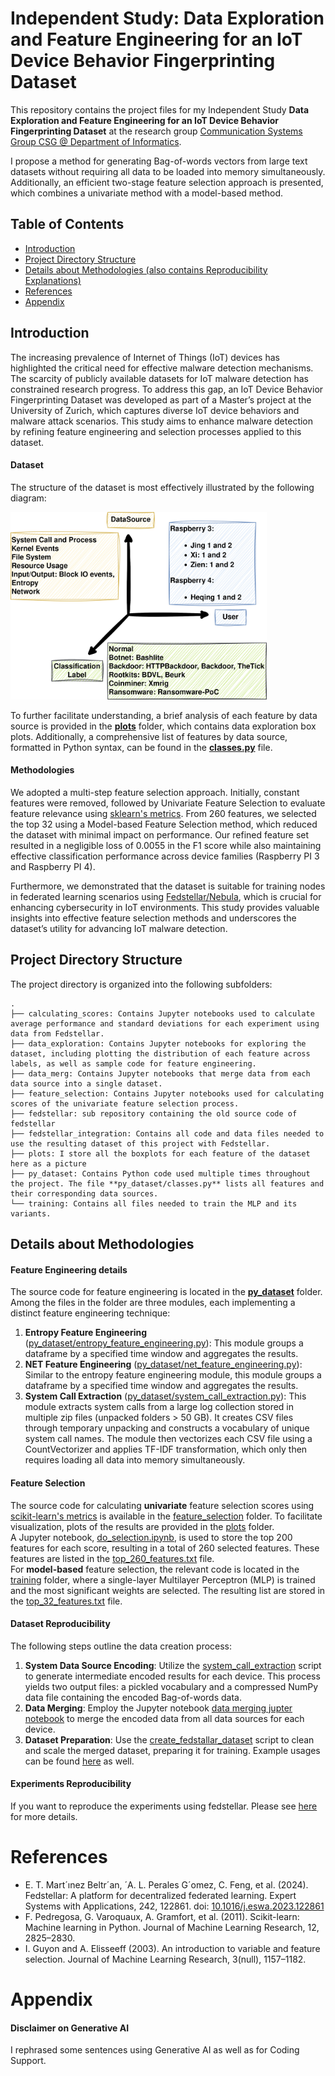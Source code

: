 # Independent Study: Data Exploration and Feature Engineering for an IoT Device Behavior Fingerprinting Dataset
This repository contains the project files for my Independent Study **Data Exploration and Feature Engineering for an IoT Device Behavior Fingerprinting Dataset** at the research group [Communication Systems Group CSG @ Department of Informatics](https://www.csg.uzh.ch/).

I propose a method for generating Bag-of-words vectors from large text datasets without requiring all data to be loaded into memory simultaneously. Additionally, an efficient two-stage feature selection approach is presented, which combines a univariate method with a model-based method.

## Table of Contents
* [Introduction](#introduction)
* [Project Directory Structure](#project-directory-structure)
* [Details about Methodologies (also contains Reproducibility Explanations)](#details-about-methodologies)
* [References](#references)
* [Appendix](#appendix)
<!-- * [Contact](#contact) -->

## Introduction
The increasing prevalence of Internet of Things (IoT) devices has highlighted the critical need for effective malware detection mechanisms. The scarcity of publicly available datasets for IoT malware detection has constrained research progress. To address this gap, an IoT Device Behavior Fingerprinting Dataset was developed as part of a Master’s project at the University of Zurich, which captures diverse IoT device behaviors and malware attack scenarios. This study aims to enhance malware detection by refining feature engineering and selection processes applied to this dataset.

#### Dataset
The structure of the dataset is most effectively illustrated by the following diagram:

<img title="Dimensions of Dataset" alt="Dimensions of Dataset" src="plots/axis.jpg" height="300">

To further facilitate understanding, a brief analysis of each feature by data source is provided in the [**plots**](plots/data_exploration_box_Plots) folder, which contains data exploration box plots.
Additionally, a comprehensive list of features by data source, formatted in Python syntax, can be found in the [**classes.py**](py_dataset/classes.py) file.

#### Methodologies
We adopted a multi-step feature selection approach. Initially, constant features were removed, followed by Univariate Feature Selection to evaluate feature relevance using [sklearn's metrics](https://scikit-learn.org/stable/modules/feature_selection.html). From 260 features, we selected the top 32 using a Model-based Feature Selection method, which reduced the dataset with minimal impact on performance. Our refined feature set resulted in a negligible loss of 0.0055 in the F1 score while also maintaining effective classification performance across device families (Raspberry PI 3 and Raspberry PI 4).

Furthermore, we demonstrated that the dataset is suitable for training nodes in federated learning scenarios using [Fedstellar/Nebula](https://fedstellar.com/), which is crucial for enhancing cybersecurity in IoT environments. This study provides valuable insights into effective feature selection methods and underscores the dataset’s utility for advancing IoT malware detection.

## Project Directory Structure
The project directory is organized into the following subfolders:
````
.
├── calculating_scores: Contains Jupyter notebooks used to calculate average performance and standard deviations for each experiment using data from Fedstellar.
├── data_exploration: Contains Jupyter notebooks for exploring the dataset, including plotting the distribution of each feature across labels, as well as sample code for feature engineering.
├── data_merg: Contains Jupyter notebooks that merge data from each data source into a single dataset.
├── feature_selection: Contains Jupyter notebooks used for calculating scores of the univariate feature selection process.
├── fedstellar: sub repository containing the old source code of fedstellar
├── fedstellar_integration: Contains all code and data files needed to use the resulting dataset of this project with Fedstellar.
├── plots: I store all the boxplots for each feature of the dataset here as a picture
├── py_dataset: Contains Python code used multiple times throughout the project. The file **py_dataset/classes.py** lists all features and their corresponding data sources.
└── training: Contains all files needed to train the MLP and its variants.
````

## Details about Methodologies 
#### Feature Engineering details
The source code for feature engineering is located in the [**py_dataset**](py_dataset) folder. Among the files in the folder are three modules, each implementing a distinct feature engineering technique:

1. **Entropy Feature Engineering** ([py_dataset/entropy_feature_engineering.py](py_dataset/entropy_feature_engineering.py)): This module groups a dataframe by a specified time window and aggregates the results.
2. **NET Feature Engineering** ([py_dataset/net_feature_engineering.py](py_dataset/net_feature_engineering.py)): Similar to the entropy feature engineering module, this module groups a dataframe by a specified time window and aggregates the results.
3. **System Call Extraction** ([py_dataset/system_call_extraction.py](py_dataset/system_call_extraction.py)): This module extracts system calls from a large log collection stored in multiple zip files (unpacked folders > 50 GB). It creates CSV files through temporary unpacking and constructs a vocabulary of unique system call names. The module then vectorizes each CSV file using a CountVectorizer and applies TF-IDF transformation, which only then requires loading all data into memory simultaneously.

#### Feature Selection
The source code for calculating **univariate** feature selection scores using [scikit-learn's metrics](https://scikit-learn.org/stable/modules/feature_selection.html) is available in the [feature_selection](feature_selection) folder. To facilitate visualization, plots of the results are provided in the [plots](plots/univariant_feature_selection_plots) folder.  
A Jupyter notebook, [do_selection.ipynb](feature_selection/do_selection.ipynb), is used to store the top 200 features for each score, resulting in a total of 260 selected features. These features are listed in the [top_260_features.txt](top_260_features.txt) file.  
For **model-based** feature selection, the relevant code is located in the [training](training/single_layer) folder, where a single-layer Multilayer Perceptron (MLP) is trained and the most significant weights are selected. The resulting list are stored in the [top_32_features.txt](top_32_features.txt) file. 

#### Dataset Reproducibility
The following steps outline the data creation process:

1. **System Data Source Encoding**: Utilize the [system_call_extraction](py_dataset/system_call_extraction.py) script to generate intermediate encoded results for each device. This process yields two output files: a pickled vocabulary and a compressed NumPy data file containing the encoded Bag-of-words data.
2. **Data Merging**: Employ the Jupyter notebook [data merging jupter notebook](data_merg/30s_all) to merge the encoded data from all data sources for each device.
3. **Dataset Preparation**: Use the [create_fedstallar_dataset](training/create_fedstallar_dataset.py) script to clean and scale the merged dataset, preparing it for training.
Example usages can be found [here](create_complete_dataset.sh) as well.

#### Experiments Reproducibility
If you want to reproduce the experiments using fedstellar. Please see [here](fedstellar_integration/readme.md) for more details.

# References
* E. T. Mart´ınez Beltr´an, ´A. L. Perales G´omez, C. Feng, et al. (2024). Fedstellar: A platform for decentralized federated learning. Expert Systems with Applications, 242, 122861. doi: [10.1016/j.eswa.2023.122861](http://dx.doi.org/10.1016/j.eswa.2023.122861)
* F. Pedregosa, G. Varoquaux, A. Gramfort, et al. (2011). Scikit-learn: Machine learning in Python. Journal of Machine Learning Research, 12, 2825–2830.
* I. Guyon and A. Elisseeff (2003). An introduction to variable and feature selection. Journal of Machine Learning Research, 3(null), 1157–1182.

# Appendix
#### Disclaimer on Generative AI
I rephrased some sentences using Generative AI as well as for Coding Support.